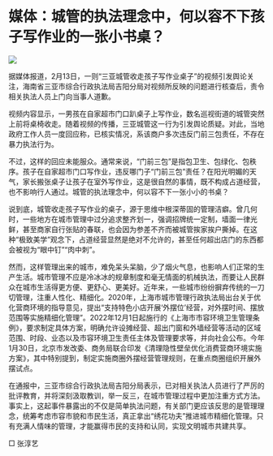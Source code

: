 # 媒体：城管的执法理念中，何以容不下孩子写作业的一张小书桌？

![](https://inews.gtimg.com/newsapp_bt/0/15665486278/1000)

据媒体报道，2月13日，一则“三亚城管收走孩子写作业桌子”的视频引发舆论关注，海南省三亚市综合行政执法局吉阳分局对视频所反映的问题进行核查后，责令相关执法人员上门向当事人道歉。

视频内容显示，一男孩在自家超市门口趴桌子上写作业，数名巡视街道的城管突然上前将桌椅收走。随着视频的传播，三亚城管这一行为引发舆论质疑。对此，当地政府工作人员一度回应称，已核实情况，系该商户多次违反门前三包责任，不存在暴力执法行为。

不过，这样的回应未能服众。通常来说，“门前三包”是指包卫生、包绿化、包秩序。孩子在自家超市门口写作业，违反哪门子“门前三包”责任？在阳光明媚的天气，家长搬张桌子让孩子在室外写作业，这是很自然的事情，既不构成占道经营，也不影响行人通过。城管的执法理念中，何以容不下一张小小的书桌？

说到底，城管收走孩子写作业的桌子，源于思维中根深蒂固的管理洁癖。曾几何时，一些地方在城市管理中过分追求整齐划一，强调招牌统一定制，墙面一律光鲜，甚至商家自行张贴的春联，也会因为参差不齐而被城管挨家挨户撕掉。在这种“极致美学”观念下，占道经营显然是绝对不允许的，甚至任何超出店门的东西都会被视为“眼中钉”“肉中刺”。

然而，这样管理出来的城市，难免呆头呆脑，少了烟火气息，也影响人们正常的生产生活。城市管理不应是冷冰冰的规章制度和毫无情面的机械执法，而要让人民群众在城市生活得更方便、更舒心、更美好。近年来，一些城市纷纷摒弃传统的一刀切管理，注重人性化、精细化。2020年，上海市城市管理行政执法局出台关于优化营商环境的指导意见，提出“支持特色小店开展‘外摆位’经营，对外摆时间、摆放范围等实施精细化管理”。2022年12月1日起施行的《上海市市容环境卫生管理条例》，要求制定具体方案，明确允许设摊经营、超出门窗和外墙经营等活动的区域范围、时段、业态以及市容环境卫生责任主体及管理要求等，并向社会公布。今年1月30日，北京市发改委、商务局联合印发《清理隐性壁垒优化消费营商环境实施方案》，其中特别提到，制定实施商圈外摆经营管理规则，在重点商圈组织开展外摆试点。

在通报中，三亚市综合行政执法局吉阳分局表示，已对相关执法人员进行了严厉的批评教育，并将深刻汲取教训，举一反三，在城市管理过程中更加注重方式方法。事实上，这起事件暴露出的不仅是简单执法问题，有关部门更应该反思的是管理理念，统筹考虑市容市貌和市民生活，真正拿出“绣花功夫”推进城市精细化管理。只有充满人情味的管理，才能赢得市民的支持和认同，实现文明城市共建共享。

□ 张淳艺

